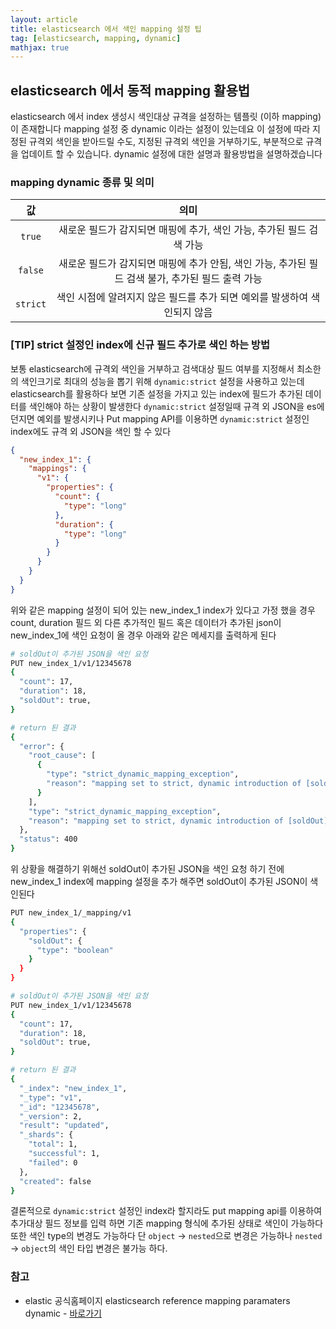 ```yaml
---
layout: article
title: elasticsearch 에서 색인 mapping 설정 팁
tag: [elasticsearch, mapping, dynamic]
mathjax: true
---
```

## elasticsearch 에서 동적 mapping 활용법

elasticsearch 에서 index 생성시 색인대상 규격을 설정하는 템플릿 (이하 mapping)이 존재합니다
mapping 설정 중 dynamic 이라는 설정이 있는데요 이 설정에 따라 지정된 규격외 색인을 받아드릴 수도, 지정된 규격외 색인을 거부하기도, 부분적으로 규격을 업데이트 할 수 있습니다. dynamic 설정에 대한 설명과 활용방법을 설명하겠습니다

### mapping dynamic  종류 및 의미
값 | 의미
:---:|:---:
`true` | 새로운 필드가 감지되면 매핑에 추가, 색인 가능, 추가된 필드 검색 가능
`false` | 새로운 필드가 감지되면 매핑에 추가 안됨, 색인 가능, 추가된 필드 검색 불가, 추가된 필드 출력 가능
`strict` | 색인 시점에 알려지지 않은 필드를 추가 되면 예외를 발생하여 색인되지 않음

### [TIP] strict 설정인 index에 신규 필드 추가로 색인 하는 방법

보통 elasticsearch에 규격외 색인을 거부하고 검색대상 필드 여부를 지정해서 최소한의 색인크기로 최대의 성능을 뽑기 위해 `dynamic:strict` 설정을 사용하고 있는데 elasticsearch를 활용하다 보면 기존 설정을 가지고 있는 index에 필드가 추가된 데이터를 색인해야 하는 상황이 발생한다
`dynamic:strict` 설정일때 규격 외 JSON을 es에 던지면 예외를 발생시키나 Put mapping API를 이용하면 `dynamic:strict` 설정인 index에도 규격 외 JSON을 색인 할 수 있다

```json
{
  "new_index_1": {
    "mappings": {
      "v1": {
        "properties": {
          "count": {
            "type": "long"
          },
          "duration": {
            "type": "long"
          }
        }
      }
    }
  }
}
```
위와 같은 mapping 설정이 되어 있는 new_index_1 index가 있다고 가정 했을 경우 count, duration 필드 외 다른 추가적인 필드 혹은 데이터가 추가된 json이 new_index_1에 색인 요청이 올 경우 아래와 같은 메세지를 출력하게 된다
```bash
# soldOut이 추가된 JSON을 색인 요청
PUT new_index_1/v1/12345678
{
  "count": 17,
  "duration": 18,
  "soldOut": true,
}

# return 된 결과
{
  "error": {
    "root_cause": [
      {
        "type": "strict_dynamic_mapping_exception",
        "reason": "mapping set to strict, dynamic introduction of [soldOut] within [v1] is not allowed"
      }
    ],
    "type": "strict_dynamic_mapping_exception",
    "reason": "mapping set to strict, dynamic introduction of [soldOut] within [v1] is not allowed"
  },
  "status": 400
}
```
위 상황을 해결하기 위해선 soldOut이 추가된 JSON을 색인 요청 하기 전에 new_index_1 index에 mapping 설정을 추가 해주면 soldOut이 추가된 JSON이 색인된다

```bash
PUT new_index_1/_mapping/v1
{
  "properties": {
    "soldOut": {
      "type": "boolean"
    }
  }
}

# soldOut이 추가된 JSON을 색인 요청
PUT new_index_1/v1/12345678
{
  "count": 17,
  "duration": 18,
  "soldOut": true,
}

# return 된 결과
{
  "_index": "new_index_1",
  "_type": "v1",
  "_id": "12345678",
  "_version": 2,
  "result": "updated",
  "_shards": {
    "total": 1,
    "successful": 1,
    "failed": 0
  },
  "created": false
}
```

결론적으로 `dynamic:strict` 설정인 index라 할지라도 put mapping api를 이용하여 추가대상 필드 정보를 입력 하면 기존 mapping 형식에 추가된 상태로 색인이 가능하다 또한 색인 type의 변경도 가능하다 단 `object` → `nested`으로 변경은 가능하나 `nested` → `object`의 색인 타입 변경은 불가능 하다.


### 참고

 - elastic 공식홈페이지 elasticsearch reference mapping paramaters dynamic - [바로가기](https://www.elastic.co/guide/en/elasticsearch/reference/7.0/dynamic.html)